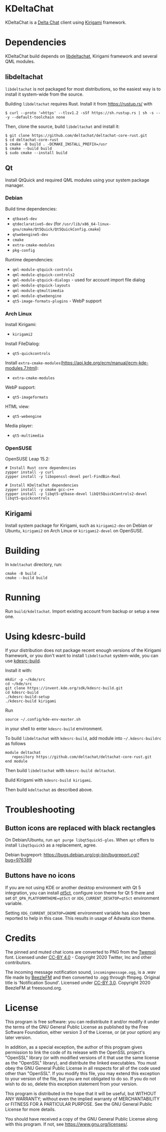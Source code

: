 # KDeltaChat

KDeltaChat is a [Delta Chat](https://delta.chat/) client using [Kirigami](https://develop.kde.org/frameworks/kirigami/) framework.

# Dependencies

KDeltaChat build depends on
[libdeltachat](https://github.com/deltachat/deltachat-core-rust/),
Kirigami framework and several QML modules.

## libdeltachat

`libdeltachat` is not packaged for most distributions, so the easiest
way is to install it system-wide from the source.

Building `libdeltachat` requires Rust.
Install it from https://rustup.rs/ with
```
$ curl --proto '=https' --tlsv1.2 -sSf https://sh.rustup.rs | sh -s -- -y --default-toolchain none
```

Then, clone the source, build `libdeltachat` and install it:
```
$ git clone https://github.com/deltachat/deltachat-core-rust.git
$ cd deltachat-core-rust
$ cmake -B build . -DCMAKE_INSTALL_PREFIX=/usr
$ cmake --build build
$ sudo cmake --install build
```

## Qt

Install QtQuick and required QML modules using your system package manager.

### Debian

Build time dependencies:
- `qtbase5-dev`
- `qtdeclarative5-dev` (for `/usr/lib/x86_64-linux-gnu/cmake/Qt5Quick/Qt5QuickConfig.cmake`)
- `qtwebengine5-dev`
- `cmake`
- `extra-cmake-modules`
- `pkg-config`

Runtime dependencies:
- `qml-module-qtquick-controls`
- `qml-module-qtquick-controls2`
- `qml-module-qtquick-dialogs` - used for account import file dialog
- `qml-module-qtquick-layouts`
- `qml-module-qtmultimedia`
- `qml-module-qtwebengine`
- `qt5-image-formats-plugins` - WebP support

### Arch Linux

Install Kirigami:
- `kirigami2`

Install FileDialog:
- `qt5-quickcontrols`

Install `extra-cmake-modules`(https://api.kde.org/ecm/manual/ecm-kde-modules.7.html):
- `extra-cmake-modules`

WebP support:
- `qt5-imageformats`

HTML view:
- `qt5-webengine`

Media player:
- `qt5-multimedia`

### OpenSUSE

OpenSUSE Leap 15.2:
```
# Install Rust core dependencies
zypper install -y curl
zypper install -y libopenssl-devel perl-FindBin-Real

# Install KDeltaChat dependencies
zypper install -y cmake gcc-c++
zypper install -y libqt5-qtbase-devel libQt5QuickControls2-devel libqt5-quickcontrols
```

## Kirigami

Install system package for Kirigami, such as `kirigami2-dev` on Debian
or Ubuntu, `kirigami2` on Arch Linux or `kirigami2-devel` on OpenSUSE.

# Building

In `kdeltachat` directory, run:
```
cmake -B build .
cmake --build build
```

# Running

Run `build/kdeltachat`. Import existing account from backup or setup a
new one.

# Using kdesrc-build

If your distribution does not package recent enough versions of the
Kirigami framework, or you don't want to install `libdeltachat`
system-wide, you can use [kdesrc-build](https://kdesrc-build.kde.org/).

Install it with:
```
mkdir -p ~/kde/src
cd ~/kde/src
git clone https://invent.kde.org/sdk/kdesrc-build.git
cd kdesrc-build
./kdesrc-build-setup
./kdesrc-build kirigami
```

Run
```
source ~/.config/kde-env-master.sh
```
in your shell to enter `kdesrc-build` environment.

To build `libdeltachat` with `kdesrc-build`,
add module into `~/.kdesrc-buildrc` as follows
```
module deltachat
   repository https://github.com/deltachat/deltachat-core-rust.git
end module
```
Then build `libdeltachat` with `kdesrc-build deltachat`.

Build Kirigami with `kdesrc-build kirigami`.

Then build `kdeltachat` as described above.

# Troubleshooting

## Button icons are replaced with black rectangles

On Debian/Ubuntu, run `apt purge libqt5quick5-gles`. When `apt` offers
to install `libqt5quick5` as a replacement, agree.

Debian bugreport: https://bugs.debian.org/cgi-bin/bugreport.cgi?bug=976389

## Buttons have no icons

If you are not using KDE or another desktop environment with Qt 5 integration,
you can install [qt5ct](https://sourceforge.net/projects/qt5ct/), configure
icon theme for Qt 5 there and set `QT_QPA_PLATFORMTHEME=qt5ct` or
`XDG_CURRENT_DESKTOP=qt5ct` environment variable.

Setting `XDG_CURRENT_DESKTOP=GNOME` environment variable has also been reported
to help in this case. This results in usage of Adwaita icon theme.

# Credits

The pinned and muted chat icons are converted to PNG from the [Twemoji](https://twemoji.twitter.com/) font. Licensed under [CC-BY 4.0](https://creativecommons.org/licenses/by/4.0/) - Copyright 2020 Twitter, Inc and other contributors.

The incoming message notification sound, `incomingmessage.ogg`, is a .wav file made by [BeezleFM](https://freesound.org/people/BeezleFM/sounds/512136/) and then converted to .ogg through ffmpeg. Original title is 'Notification Sound'.
Licensed under [CC-BY 3.0](http://creativecommons.org/licenses/by/3.0/).
Copyright 2020 BeezleFM at freesound.org.

# License

This program is free software: you can redistribute it and/or modify
it under the terms of the GNU General Public License as published by
the Free Software Foundation, either version 3 of the License, or
(at your option) any later version.

In addition, as a special exception, the author of this program gives
permission to link the code of its release with the OpenSSL
project's "OpenSSL" library (or with modified versions of it that
use the same license as the "OpenSSL" library), and distribute the
linked executables. You must obey the GNU General Public License in
all respects for all of the code used other than "OpenSSL". If you
modify this file, you may extend this exception to your version of
the file, but you are not obligated to do so.  If you do not wish to
do so, delete this exception statement from your version.

This program is distributed in the hope that it will be useful,
but WITHOUT ANY WARRANTY; without even the implied warranty of
MERCHANTABILITY or FITNESS FOR A PARTICULAR PURPOSE.  See the
GNU General Public License for more details.

You should have received a copy of the GNU General Public License
along with this program.  If not, see <https://www.gnu.org/licenses/>.
